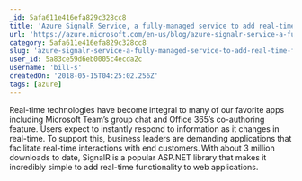 ```yaml
---
_id: 5afa611e416efa829c328cc8
title: 'Azure SignalR Service, a fully-managed service to add real-time functionality'
url: 'https://azure.microsoft.com/en-us/blog/azure-signalr-service-a-fully-managed-service-to-add-real-time-functionality/'
category: 5afa611e416efa829c328cc8
slug: 'azure-signalr-service-a-fully-managed-service-to-add-real-time-functionality'
user_id: 5a83ce59d6eb0005c4ecda2c
username: 'bill-s'
createdOn: '2018-05-15T04:25:02.256Z'
tags: [azure]
---
```


Real-time technologies have become integral to many of our favorite apps including Microsoft Team’s group chat and Office 365’s co-authoring feature. Users expect to instantly respond to information as it changes in real-time. To support this, business leaders are demanding applications that facilitate real-time interactions with end customers. With about 3 million downloads to date, SignalR is a popular ASP.NET library that makes it incredibly simple to add real-time functionality to web applications.

